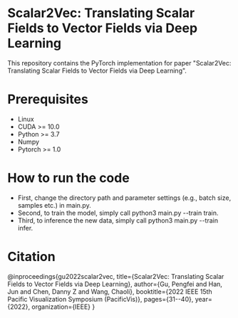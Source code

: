 # Scalar2Vec: Translating Scalar Fields to Vector Fields via Deep Learning
This repository contains the PyTorch implementation for paper "Scalar2Vec: Translating Scalar Fields to Vector Fields via Deep Learning".

# Prerequisites
* Linux
* CUDA >= 10.0
* Python >= 3.7
* Numpy
* Pytorch >= 1.0

# How to run the code
* First, change the directory path and parameter settings (e.g., batch size, samples etc.) in main.py. 
* Second, to train the model, simply call python3 main.py --train train. 
* Third, to inference the new data, simply call python3 main.py --train infer.

# Citation
@inproceedings{gu2022scalar2vec,
  title={Scalar2Vec: Translating Scalar Fields to Vector Fields via Deep Learning},
  author={Gu, Pengfei and Han, Jun and Chen, Danny Z and Wang, Chaoli},
  booktitle={2022 IEEE 15th Pacific Visualization Symposium (PacificVis)},
  pages={31--40},
  year={2022},
  organization={IEEE}
}
